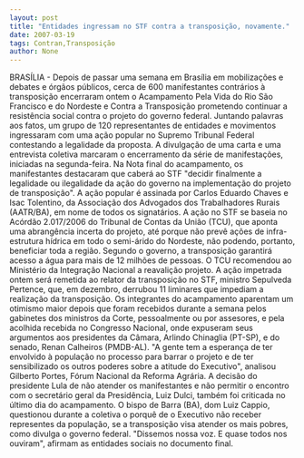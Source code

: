 ```yaml
---
layout: post
title: "Entidades ingressam no STF contra a transposição, novamente."
date: 2007-03-19
tags: Contran,Transposição
author: None
---
```

BRASÍLIA - Depois de passar uma semana em Brasília em mobilizações e debates e órgãos públicos, cerca de 600 manifestantes contrários à transposição encerraram ontem o Acampamento Pela Vida do Rio São Francisco e do Nordeste e Contra a Transposição prometendo continuar a resistência social contra o projeto do governo federal. Juntando palavras aos fatos,
um grupo de 120 representantes de entidades e movimentos ingressaram com uma ação popular no Supremo Tribunal Federal contestando a legalidade da proposta.
A divulgação de uma carta e uma entrevista coletiva marcaram o encerramento da série de manifestações, iniciadas na segunda-feira. Na Nota final do acampamento, os manifestantes destacaram que caberá ao STF \"decidir finalmente a legalidade ou ilegalidade da ação do governo na implementação do projeto de transposição\". 
A ação popular é assinada por Carlos Eduardo Chaves e Isac Tolentino, da Associação dos Advogados dos Trabalhadores Rurais (AATR/BA), em nome de todos os signatários.
A ação no STF se baseia no Acórdão 2.017/2006 do Tribunal de Contas da União (TCU), que aponta uma abrangência incerta do projeto, até porque não prevê ações de infra-estrutura hídrica em todo o semi-árido do Nordeste, não podendo, portanto, beneficiar toda a região. Segundo o governo, a transposição garantirá acesso a água para mais de 12 milhões de pessoas. O
TCU recomendou ao Ministério da Integração Nacional a reavalição projeto.
A ação impetrada ontem será remetida ao relator da transposição no STF, ministro Sepulveda Pertence, que, em dezembro, derrubou 11 liminares que impediam a realização da transposição. Os integrantes do acampamento aparentam um otimismo maior depois que foram recebidos durante a semana pelos gabinetes dos ministros da Corte, pessoalmente ou por assesores, e
pela acolhida recebida no Congresso Nacional, onde expuseram seus argumentos aos presidentes da Câmara, Arlindo Chinaglia (PT-SP), e do senado, Renan Calheiros (PMDB-AL). \"A gente tem a esperança de ter envolvido à população no processo para barrar o projeto e de ter sensibilizado os outros poderes sobre a atitude do Executivo\", analisou Gilberto Portes, Fórum Nacional da Reforma Agrária.
A decisão do presidente Lula de não atender os manifestantes e não permitir o encontro com o secretário geral da Presidência, Luiz Dulci, também foi criticada no último dia do acampamento. O bispo de Barra (BA), dom Luiz Cappio, questionou durante a coletiva o porquê de o Executivo não receber representes da população, se a transposição visa atender os mais pobres, como divulga o governo federal. 
\"Dissemos nossa voz. E quase todos nos ouviram\", afirmam as entidades sociais no documento final. 